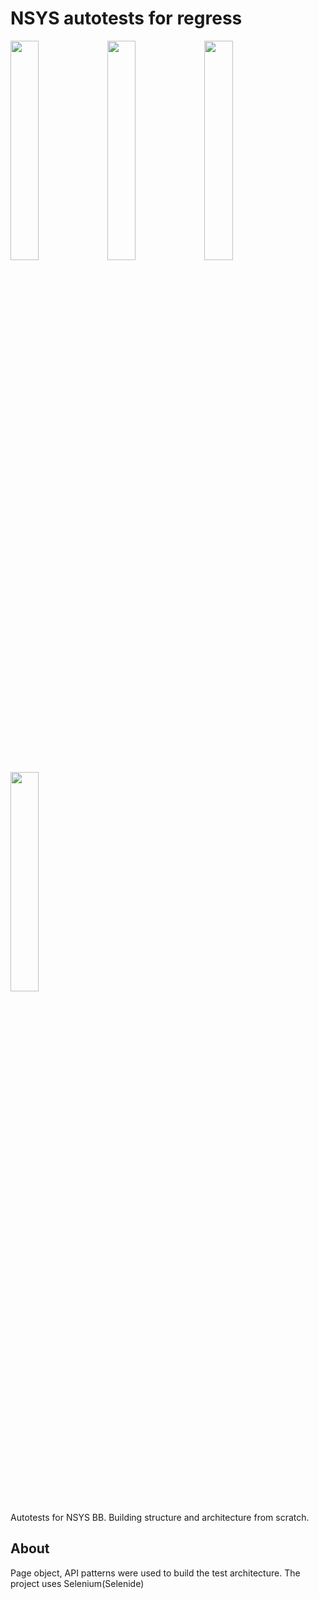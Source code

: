 # NSYS autotests for regress
<p float="left">
<img src="[imageURL](https://i.ibb.co/4NV97ZY/nsys-group-snippet.jpg)" width=30% height=30%>

<img src="[imageURL](https://i.ibb.co/N2910jQ/2023-01-31-111859.png)" width=30% height=30%>

<img src="[imageURL](https://i.ibb.co/dK739vt/2023-01-31-112129.png)" width=30% height=30%>
<img src="[imageURL](https://i.ibb.co/khns0Pd/2023-01-31-112323.png)" width=30% height=30%>
</p>
Autotests for NSYS BB. Building structure and architecture from scratch.

## About
Page object, API patterns were used to build the test architecture. The project uses Selenium(Selenide)


